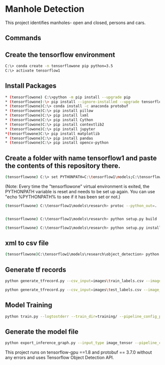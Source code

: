 
# Manhole Detection

This project identifies manholes- open and closed, persons and cars.

## Commands
## Create the tensorflow environment
```bash
C:\> conda create -n tensorflowone pip python=3.5
C:\> activate tensorflow1
```

## Install Packages
``` bash
* (tensorflowone) C:\>python -m pip install --upgrade pip
* (tensorflowone):\> pip install --ignore-installed --upgrade tensorflow-gpu
* (tensorflowone)C:\> conda install -c anaconda protobuf
* (tensorflowone)C:\> pip install pillow
* (tensorflowone)C:\> pip install lxml
* (tensorflowone)C:\> pip install Cython
* (tensorflowone)C:\> pip install contextlib2
* (tensorflowone)C:\> pip install jupyter
*(tensorflowone)C:\> pip install matplotlib
* (tensorflowone)C:\> pip install pandas
* (tensorflowone)C:\> pip install opencv-python
``` 

## Create a folder with name tensorflow1 and paste the contents of this repository there.

```bash
(tensorflowone) C:\> set PYTHONPATH=C:\tensorflow1\models;C:\tensorflow1\models\research;C:\tensorflow1\models\research\slim
``` 
(Note: Every time the "tensorflowone" virtual environment is exited, the PYTHONPATH variable is reset and needs to be set up again. You can use "echo %PYTHONPATH% to see if it has been set or not.)


```bash
(tensorflowone) C:\tensorflow1\models\research> protoc --python_out=. .\object_detection\protos\anchor_generator.proto .\object_detection\protos\argmax_matcher.proto .\object_detection\protos\bipartite_matcher.proto .\object_detection\protos\box_coder.proto .\object_detection\protos\box_predictor.proto .\object_detection\protos\eval.proto .\object_detection\protos\faster_rcnn.proto .\object_detection\protos\faster_rcnn_box_coder.proto .\object_detection\protos\grid_anchor_generator.proto .\object_detection\protos\hyperparams.proto .\object_detection\protos\image_resizer.proto .\object_detection\protos\input_reader.proto .\object_detection\protos\losses.proto .\object_detection\protos\matcher.proto .\object_detection\protos\mean_stddev_box_coder.proto .\object_detection\protos\model.proto .\object_detection\protos\optimizer.proto .\object_detection\protos\pipeline.proto .\object_detection\protos\post_processing.proto .\object_detection\protos\preprocessor.proto .\object_detection\protos\region_similarity_calculator.proto .\object_detection\protos\square_box_coder.proto .\object_detection\protos\ssd.proto .\object_detection\protos\ssd_anchor_generator.proto .\object_detection\protos\string_int_label_map.proto .\object_detection\protos\train.proto .\object_detection\protos\keypoint_box_coder.proto .\object_detection\protos\multiscale_anchor_generator.proto .\object_detection\protos\graph_rewriter.proto .\object_detection\protos\calibration.proto .\object_detection\protos\flexible_grid_anchor_generator.proto


(tensorflowone) C:\tensorflow1\models\research> python setup.py build

(tensorflowone) C:\tensorflow1\models\research> python setup.py install
```
## xml to csv file
```bash
(tensorflowone)C:\tensorflow1\models\research\object_detection> python xml_to_csv.py
```

## Generate tf records
``` bash
python generate_tfrecord.py --csv_input=images\train_labels.csv --image_dir=images\train --output_path=train.record

python generate_tfrecord.py --csv_input=images\test_labels.csv --image_dir=images\test --output_path=test.record
```
## Model Training
``` bash
python train.py --logtostderr --train_dir=training/ --pipeline_config_path=training/faster_rcnn_inception_v2_pets.config
```

## Generate the model file
``` bash
python export_inference_graph.py --input_type image_tensor --pipeline_config_path training/faster_rcnn_inception_v2_pets.config --trained_checkpoint_prefix training/model.ckpt-XXXX --output_directory inference_graph
```


This project runs on tensorflow-gpu ==1.8 and protobuf == 3.7.0 without any errors and uses Tensorflow Object Detection API.
